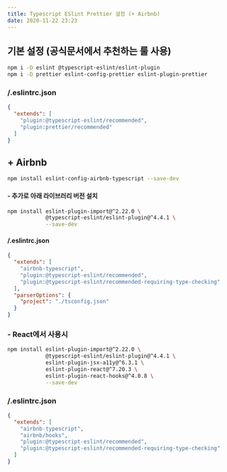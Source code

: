 ```yaml
---
title: Typescript ESlint Prettier 설정 (+ Airbnb)
date: 2020-11-22 23:23
---
```


## 기본 설정 (공식문서에서 추천하는 룰 사용)
```bash
npm i -D eslint @typescript-eslint/eslint-plugin
npm i -D prettier eslint-config-prettier eslint-plugin-prettier
```

### /.eslintrc.json
```json
{
  "extends": [
    "plugin:@typescript-eslint/recommended",
    "plugin:prettier/recommended"
  ]
}
```

## + Airbnb
```bash
npm install eslint-config-airbnb-typescript --save-dev
```
  
#### - 추가로 아래 라이브러리 버전 설치

```bash
npm install eslint-plugin-import@^2.22.0 \
            @typescript-eslint/eslint-plugin@^4.4.1 \
            --save-dev
```
#### /.eslintrc.json
```json
{
  "extends": [
    "airbnb-typescript",
    "plugin:@typescript-eslint/recommended",
    "plugin:@typescript-eslint/recommended-requiring-type-checking"
  ],
  "parserOptions": {
    "project": "./tsconfig.json"
  }
}
```

### - React에서 사용시
```bash
npm install eslint-plugin-import@^2.22.0 \
            @typescript-eslint/eslint-plugin@^4.4.1 \
            eslint-plugin-jsx-a11y@^6.3.1 \
            eslint-plugin-react@^7.20.3 \
            eslint-plugin-react-hooks@^4.0.8 \
            --save-dev
```
### /.eslintrc.json
```json
{
  "extends": [
    "airbnb-typescript",
    "airbnb/hooks",
    "plugin:@typescript-eslint/recommended",
    "plugin:@typescript-eslint/recommended-requiring-type-checking"
  ]
}
```
